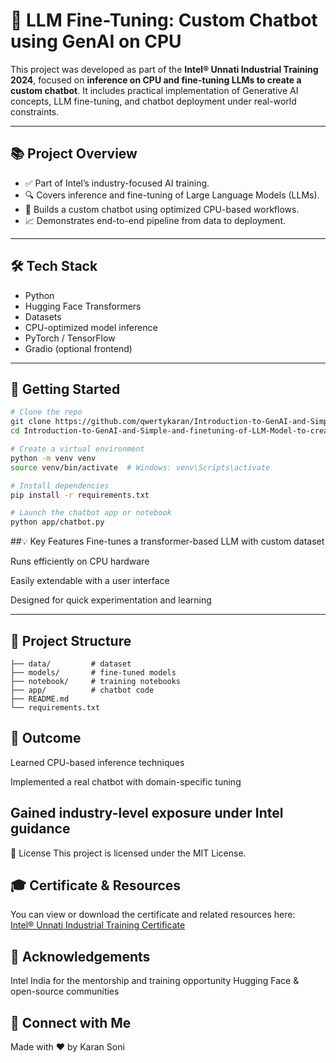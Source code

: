 # 🤖 LLM Fine-Tuning: Custom Chatbot using GenAI on CPU

This project was developed as part of the **Intel® Unnati Industrial Training 2024**, focused on **inference on CPU and fine-tuning LLMs to create a custom chatbot**. It includes practical implementation of Generative AI concepts, LLM fine-tuning, and chatbot deployment under real-world constraints.

---

## 📚 Project Overview

- ✅ Part of Intel’s industry-focused AI training.  
- 🔍 Covers inference and fine-tuning of Large Language Models (LLMs).  
- 💬 Builds a custom chatbot using optimized CPU-based workflows.  
- 📈 Demonstrates end-to-end pipeline from data to deployment.

---

## 🛠️ Tech Stack

- Python  
- Hugging Face Transformers  
- Datasets  
- CPU-optimized model inference  
- PyTorch / TensorFlow  
- Gradio (optional frontend)

---

## 🚀 Getting Started

```bash
# Clone the repo
git clone https://github.com/qwertykaran/Introduction-to-GenAI-and-Simple-and-finetuning-of-LLM-Model-to-create-a-Custom-Chatbot-main.git
cd Introduction-to-GenAI-and-Simple-and-finetuning-of-LLM-Model-to-create-a-Custom-Chatbot-main

# Create a virtual environment
python -m venv venv
source venv/bin/activate  # Windows: venv\Scripts\activate

# Install dependencies
pip install -r requirements.txt

# Launch the chatbot app or notebook
python app/chatbot.py
```
##💡 Key Features
Fine-tunes a transformer-based LLM with custom dataset

Runs efficiently on CPU hardware

Easily extendable with a user interface

Designed for quick experimentation and learning

---
## 📁 Project Structure
```
├── data/         # dataset
├── models/       # fine-tuned models
├── notebook/     # training notebooks
├── app/          # chatbot code
├── README.md
└── requirements.txt
```

## 🧪 Outcome
Learned CPU-based inference techniques

Implemented a real chatbot with domain-specific tuning

Gained industry-level exposure under Intel guidance
---
📄 License
This project is licensed under the MIT License.

## 🎓 Certificate & Resources

You can view or download the certificate and related resources here:  
[Intel® Unnati Industrial Training Certificate](https://drive.google.com/file/d/10FFmDTDMJVXHAhu57LemLZpmD-7Qj5UD/view?usp=sharing)




## 🙌 Acknowledgements
Intel India for the mentorship and training opportunity
Hugging Face & open-source communities

## 🔗 Connect with Me
Made with ❤️ by Karan Soni










